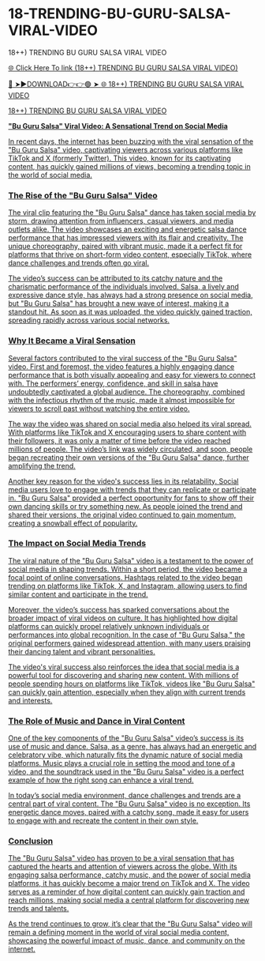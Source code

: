 # 18-TRENDING-BU-GURU-SALSA-VIRAL-VIDEO

18++) TRENDING BU GURU SALSA VIRAL VIDEO

<a href="http://redboxtrends.com/18-TRENDING-BU-GURU-SALSA-VIRAL-VIDEO"> 🌐 Click Here To link (18++) TRENDING BU GURU SALSA VIRAL VIDEO)

🔴 ➤►DOWNLOAD👉👉🟢 ➤  <a href="http://redboxtrends.com/18-TRENDING-BU-GURU-SALSA-VIRAL-VIDEO"> 🌐 18++) TRENDING BU GURU SALSA VIRAL VIDEO

18++) TRENDING BU GURU SALSA VIRAL VIDEO

**"Bu Guru Salsa" Viral Video: A Sensational Trend on Social Media**

In recent days, the internet has been buzzing with the viral sensation of the "Bu Guru Salsa" video, captivating viewers across various platforms like TikTok and X (formerly Twitter). This video, known for its captivating content, has quickly gained millions of views, becoming a trending topic in the world of social media.

### The Rise of the "Bu Guru Salsa" Video

The viral clip featuring the "Bu Guru Salsa" dance has taken social media by storm, drawing attention from influencers, casual viewers, and media outlets alike. The video showcases an exciting and energetic salsa dance performance that has impressed viewers with its flair and creativity. The unique choreography, paired with vibrant music, made it a perfect fit for platforms that thrive on short-form video content, especially TikTok, where dance challenges and trends often go viral.

The video’s success can be attributed to its catchy nature and the charismatic performance of the individuals involved. Salsa, a lively and expressive dance style, has always had a strong presence on social media, but "Bu Guru Salsa" has brought a new wave of interest, making it a standout hit. As soon as it was uploaded, the video quickly gained traction, spreading rapidly across various social networks.

### Why It Became a Viral Sensation

Several factors contributed to the viral success of the "Bu Guru Salsa" video. First and foremost, the video features a highly engaging dance performance that is both visually appealing and easy for viewers to connect with. The performers’ energy, confidence, and skill in salsa have undoubtedly captivated a global audience. The choreography, combined with the infectious rhythm of the music, made it almost impossible for viewers to scroll past without watching the entire video.

The way the video was shared on social media also helped its viral spread. With platforms like TikTok and X encouraging users to share content with their followers, it was only a matter of time before the video reached millions of people. The video’s link was widely circulated, and soon, people began recreating their own versions of the "Bu Guru Salsa" dance, further amplifying the trend.

Another key reason for the video's success lies in its relatability. Social media users love to engage with trends that they can replicate or participate in. "Bu Guru Salsa" provided a perfect opportunity for fans to show off their own dancing skills or try something new. As people joined the trend and shared their versions, the original video continued to gain momentum, creating a snowball effect of popularity.

### The Impact on Social Media Trends

The viral nature of the "Bu Guru Salsa" video is a testament to the power of social media in shaping trends. Within a short period, the video became a focal point of online conversations. Hashtags related to the video began trending on platforms like TikTok, X, and Instagram, allowing users to find similar content and participate in the trend.

Moreover, the video’s success has sparked conversations about the broader impact of viral videos on culture. It has highlighted how digital platforms can quickly propel relatively unknown individuals or performances into global recognition. In the case of "Bu Guru Salsa," the original performers gained widespread attention, with many users praising their dancing talent and vibrant personalities.

The video's viral success also reinforces the idea that social media is a powerful tool for discovering and sharing new content. With millions of people spending hours on platforms like TikTok, videos like "Bu Guru Salsa" can quickly gain attention, especially when they align with current trends and interests.

### The Role of Music and Dance in Viral Content

One of the key components of the "Bu Guru Salsa" video’s success is its use of music and dance. Salsa, as a genre, has always had an energetic and celebratory vibe, which naturally fits the dynamic nature of social media platforms. Music plays a crucial role in setting the mood and tone of a video, and the soundtrack used in the "Bu Guru Salsa" video is a perfect example of how the right song can enhance a viral trend.

In today’s social media environment, dance challenges and trends are a central part of viral content. The "Bu Guru Salsa" video is no exception. Its energetic dance moves, paired with a catchy song, made it easy for users to engage with and recreate the content in their own style.

### Conclusion

The "Bu Guru Salsa" video has proven to be a viral sensation that has captured the hearts and attention of viewers across the globe. With its engaging salsa performance, catchy music, and the power of social media platforms, it has quickly become a major trend on TikTok and X. The video serves as a reminder of how digital content can quickly gain traction and reach millions, making social media a central platform for discovering new trends and talents.

As the trend continues to grow, it’s clear that the "Bu Guru Salsa" video will remain a defining moment in the world of viral social media content, showcasing the powerful impact of music, dance, and community on the internet.
